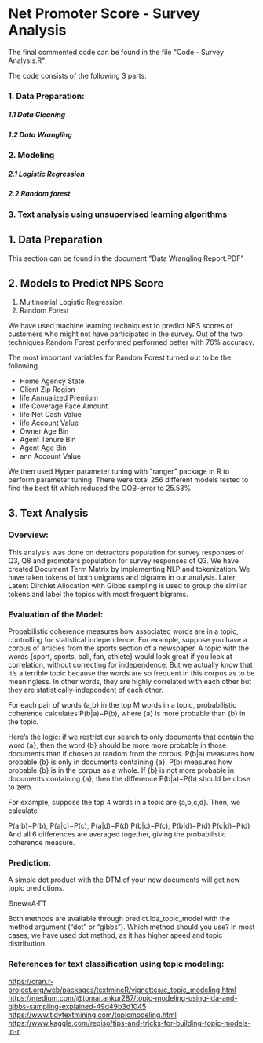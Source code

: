 # Net Promoter Score - Survey Analysis

The final commented code can be found in the file "Code - Survey Analysis.R"

The code consists of the following 3 parts:

### 1. Data Preparation: 

#####  1.1 Data Cleaning 
#####  1.2 Data Wrangling

### 2. Modeling 

#####  2.1 Logistic Regression
#####  2.2 Random forest

### 3. Text analysis using unsupervised learning algorithms


## 1. Data Preparation

This section can be found in the document "Data Wrangling Report.PDF"

## 2. Models to Predict NPS Score
1. Multinomial Logistic Regression
2. Random Forest

We have used machine learning techniquest to predict NPS scores of customers who might not have participated in the survey. 
Out of the two techniques Random Forest performed performed better with 76% accuracy. 

The most important variables for Random Forest turned out to be the following. 
* Home Agency State
* Client Zip Region
* life Annualized Premium
* life Coverage Face Amount 
* life Net Cash Value
* life Account Value
* Owner Age Bin
* Agent Tenure Bin
* Agent Age Bin
* ann Account Value

We then used Hyper parameter tuning with "ranger" package in R to perform parameter tuning. There were total 256 different models tested to find the best fit which reduced the OOB-error to 25.53%

## 3. Text Analysis

### Overview:
This analysis was done on detractors population for survey responses of Q3, Q8 and promoters population for survey responses of Q3.
We have created Document Term Matrix by implementing NLP and tokenization. We have taken tokens of both unigrams and bigrams in our analysis. Later, Latent Dirchlet Allocation with Gibbs sampling is used to group the similar tokens and label the topics with most frequent bigrams. 

### Evaluation of the Model:
Probabilistic coherence measures how associated words are in a topic, controlling for statistical independence. For example, suppose you have a corpus of articles from the sports section of a newspaper. A topic with the words {sport, sports, ball, fan, athlete} would look great if you look at correlation, without correcting for independence. But we actually know that it’s a terrible topic because the words are so frequent in this corpus as to be meaningless. In other words, they are highly correlated with each other but they are statistically-independent of each other.

For each pair of words {a,b} in the top M words in a topic, probabilistic coherence calculates P(b|a)−P(b), where {a} is more probable than {b} in the topic.

Here’s the logic: if we restrict our search to only documents that contain the word {a}, then the word {b} should be more more probable in those documents than if chosen at random from the corpus. P(b|a) measures how probable {b} is only in documents containing {a}. P(b) measures how probable {b} is in the corpus as a whole. If {b} is not more probable in documents containing {a}, then the difference P(b|a)−P(b) should be close to zero.

For example, suppose the top 4 words in a topic are {a,b,c,d}. Then, we calculate

P(a|b)−P(b), P(a|c)−P(c), P(a|d)−P(d)
P(b|c)−P(c), P(b|d)−P(d)
P(c|d)−P(d)
And all 6 differences are averaged together, giving the probabilistic coherence measure.

### Prediction:
A simple dot product with the DTM of your new documents will get new topic predictions.

Θnew=A⋅ΓT

Both methods are available through predict.lda_topic_model with the method argument (“dot” or “gibbs”). Which method should you use? In most cases, we have used dot method, as it has higher speed and topic distribution.


### References for text classification using topic modeling:

https://cran.r-project.org/web/packages/textmineR/vignettes/c_topic_modeling.html
https://medium.com/@tomar.ankur287/topic-modeling-using-lda-and-gibbs-sampling-explained-49d49b3d1045
https://www.tidytextmining.com/topicmodeling.html
https://www.kaggle.com/regiso/tips-and-tricks-for-building-topic-models-in-r
